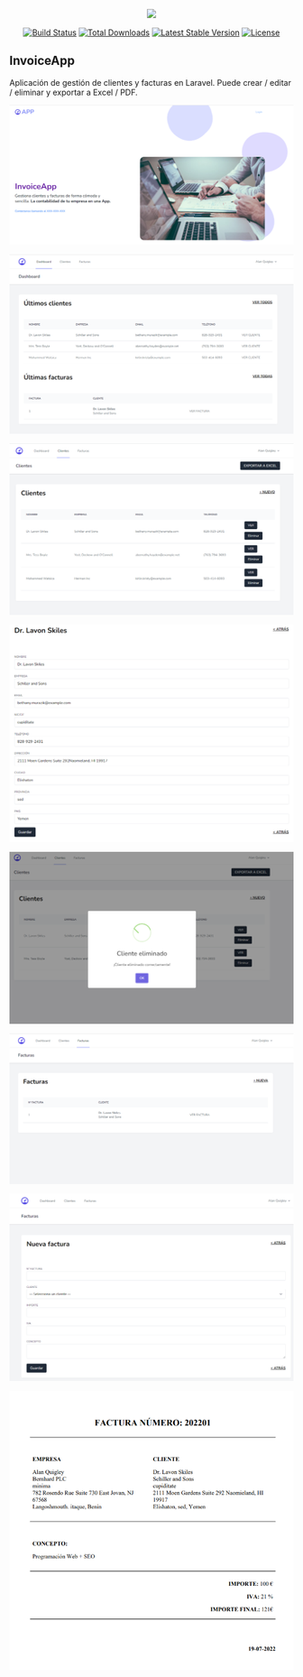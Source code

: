 <p align="center"><a href="https://laravel.com" target="_blank"><img src="https://raw.githubusercontent.com/laravel/art/master/logo-lockup/5%20SVG/2%20CMYK/1%20Full%20Color/laravel-logolockup-cmyk-red.svg" width="400"></a></p>

<p align="center">
<a href="https://travis-ci.org/laravel/framework"><img src="https://travis-ci.org/laravel/framework.svg" alt="Build Status"></a>
<a href="https://packagist.org/packages/laravel/framework"><img src="https://img.shields.io/packagist/dt/laravel/framework" alt="Total Downloads"></a>
<a href="https://packagist.org/packages/laravel/framework"><img src="https://img.shields.io/packagist/v/laravel/framework" alt="Latest Stable Version"></a>
<a href="https://packagist.org/packages/laravel/framework"><img src="https://img.shields.io/packagist/l/laravel/framework" alt="License"></a>
</p>

<h2>InvoiceApp</h2>
<p>Aplicación de gestión de clientes y facturas en Laravel. Puede crear / editar / eliminar y exportar a Excel / PDF.</p>

<p><img src="https://github.com/hnevado/invoiceapp/blob/master/public/img/invoiceapp1.png"></p>
<p><img src="https://github.com/hnevado/invoiceapp/blob/master/public/img/invoiceapp2.png"></p>
<p><img src="https://github.com/hnevado/invoiceapp/blob/master/public/img/invoiceapp3.png"></p>
<p><img src="https://github.com/hnevado/invoiceapp/blob/master/public/img/invoiceapp4.png"></p>
<p><img src="https://github.com/hnevado/invoiceapp/blob/master/public/img/invoiceapp5.png"></p>
<p><img src="https://github.com/hnevado/invoiceapp/blob/master/public/img/invoiceapp6.png"></p>
<p><img src="https://github.com/hnevado/invoiceapp/blob/master/public/img/invoiceapp7.png"></p>
<p><img src="https://github.com/hnevado/invoiceapp/blob/master/public/img/invoiceapp8.png"></p>
